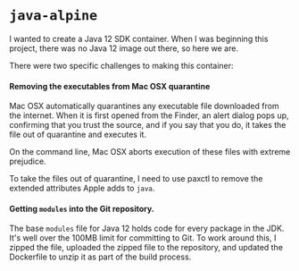 # `java-alpine`

I wanted to create a Java 12 SDK container. When I was beginning this project, there was no Java 12 image out there, so here we are.

There were two specific challenges to making this container:

#### Removing the executables from Mac OSX quarantine

Mac OSX automatically quarantines any executable file downloaded from the internet. When it is first opened from the Finder, an alert dialog pops up, confirming that you trust the source, and if you say that you do, it takes the file out of quarantine and executes it.

On the command line, Mac OSX aborts execution of these files with extreme prejudice.

To take the files out of quarantine, I need to use paxctl to remove the extended attributes Apple adds to `java`.

#### Getting `modules` into the Git repository.

The base `modules` file for Java 12 holds code for every package in the JDK. It's well over the 100MB limit for committing to Git. To work around this, I zipped the file, uploaded the zipped file to the repository, and updated the Dockerfile to unzip it as part of the build process.